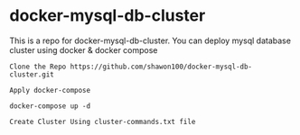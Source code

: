 # docker-mysql-db-cluster
This is a repo for docker-mysql-db-cluster. You can deploy mysql database cluster using docker &amp; docker compose

```
Clone the Repo https://github.com/shawon100/docker-mysql-db-cluster.git

Apply docker-compose

docker-compose up -d

Create Cluster Using cluster-commands.txt file

```

